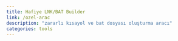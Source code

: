 ```yaml
---
title: Hafiye LNK/BAT Builder
link: /ozel-arac
description: "zararlı kısayol ve bat dosyası oluşturma aracı"
categories: tools
---
```

